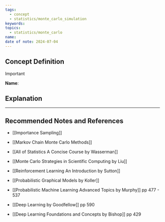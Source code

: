```yaml
---
tags:
  - concept
  - statistics/monte_carlo_simulation
keywords: 
topics:
  - statistics/monte_carlo
name: 
date of note: 2024-07-04
---
```


## Concept Definition

>[!important]
>**Name**: 



## Explanation





-----------
##  Recommended Notes and References

- [[Importance Sampling]]

- [[Markov Chain Monte Carlo Methods]]

- [[All of Statistics A Concise Course by Wasserman]]
- [[Monte Carlo Strategies in Scientific Computing by Liu]]

- [[Reinforcement Learning An Introduction by Sutton]]

- [[Probabilistic Graphical Models by Koller]]
- [[Probabilistic Machine Learning Advanced Topics by Murphy]] pp 477 - 537
- [[Deep Learning by Goodfellow]] pp 590
- [[Deep Learning Foundations and Concepts by Bishop]] pp 429